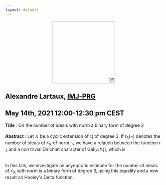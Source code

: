 ```yaml
---
layout: default
---
```


<p align="center">
  <img width="200" height="200" style="transform: rotate(0.5turn);" src="https://upload.wikimedia.org/wikipedia/commons/1/18/Rational_points_of_bounded_height_outside_the_27_lines_on_Clebsch%27s_diagonal_cubic_surface.png">
</p>

## <a style="color:black">Alexandre Lartaux,</a> <a href="https://www.google.com/search?client=firefox-b-d&q=imj-prg" style="color:black">IMJ-PRG</a>
## <c style="color:black">May 14th, 2021  12:00-12:30 pm CEST</c>

<b>Title</b> : On the number of ideals with norm a binary form of degree 3
<br>
<br>
<b>Abstract</b> : Let <math><mi>K</mi></math> be a cyclic extension of &#x211A; of degree 3. If r<math><sub><mi>3</mi></sub></math>(<math><mi>n</mi></math>) denotes the number of ideals of &#119978;<math><sub><mi>K</mi></sub></math> of norm <math><mi>n</mi></math>, we have a relation between the function r<math><sub><mi>3</mi></sub></math> and a non trivial Dirichlet character of Gal(<math><mi>K</mi></math>/&#x211A;), which is <br>

<br>
In this talk, we investigate an asymptotic estimate for the number of ideals of &#119978;<math><sub><mi>K</mi></sub></math> with norm is a binary form of degree 3, using this equality and a new result on Hooley's Delta function.
